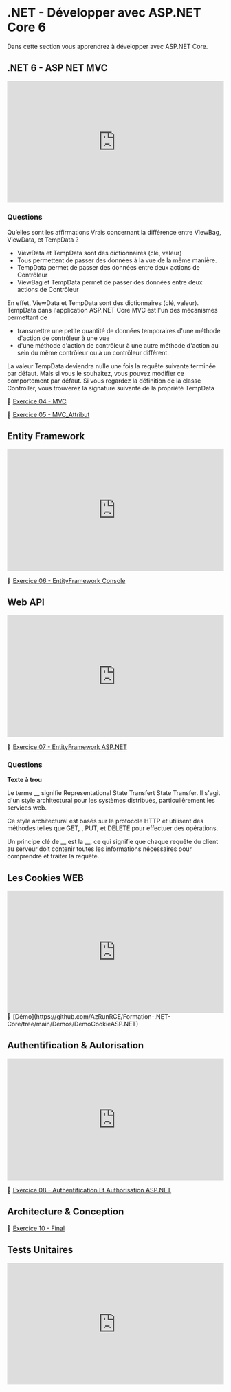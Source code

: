 
<style>.embed-container { position: relative; padding-bottom: 56.25%; height: 0; overflow: hidden; max-width: 100%; } .embed-container iframe, .embed-container object, .embed-container embed { position: absolute; top: 0; left: 0; width: 100%; height: 100%; }</style>
# .NET - Développer avec ASP.NET Core 6

Dans cette section vous apprendrez à développer avec ASP.NET Core.

## .NET 6 - ASP NET MVC
<div class='embed-container'>
<iframe src='https://www.youtube.com/embed/om3rGvicuGA?si=TDPRydll9EGoK0ji' frameborder='0' allowfullscreen></iframe>
</div>

### Questions
Qu’elles sont les affirmations Vrais concernant la différence entre ViewBag, ViewData, et TempData ?

- ViewData et TempData sont des dictionnaires (clé, valeur)
- Tous permettent de passer des données à la vue de la même manière.
- TempData permet de passer des données entre deux actions de Contrôleur
- ViewBag et TempData permet de passer des données entre deux actions de Contrôleur


> 
En effet, ViewData et TempData sont des dictionnaires (clé, valeur).
TempData dans l'application ASP.NET Core MVC est l'un des mécanismes permettant de

- transmettre une petite quantité de données temporaires d'une méthode d'action de contrôleur à une vue
- d'une méthode d'action de contrôleur à une autre méthode d'action au sein du même contrôleur ou à un contrôleur différent.

La valeur TempData deviendra nulle une fois la requête suivante terminée par défaut.
Mais si vous le souhaitez, vous pouvez modifier ce comportement par défaut. Si vous regardez la définition de la classe Controller, vous trouverez la signature suivante de la propriété TempData


📝 [Exercice 04 - MVC](https://azrunrce.github.io/Formation-.NET-Core/Ex04_MVC/Ex04_MVC.html)


📝 [Exercice 05 - MVC_Attribut](https://azrunrce.github.io/Formation-.NET-Core/Ex05_MVC_Attribut/Ex05%20MVC_Attribut.html)


## Entity Framework

<div class='embed-container'>
<iframe src='https://www.youtube.com/embed/RewB8WtY1XI?si=TDPRydll9EGoK0ji' frameborder='0' allowfullscreen></iframe>
</div>


📝 [Exercice 06 - EntityFramework Console](https://azrunrce.github.io/Formation-.NET-Core/Ex06_EntityFramework_Console/ex06.html)


## Web API

<div class='embed-container'>
<iframe src='https://www.youtube.com/embed/DhCasNXEPBo?si=TDPRydll9EGoK0ji' frameborder='0' allowfullscreen></iframe>
</div>


📝 [Exercice 07 - EntityFramework ASP.NET](https://azrunrce.github.io/Formation-.NET-Core/Ex07_EntityFramework_ASP_NET/ex07.html)

### Questions
**Texte à trou**

Le terme __ signifie Representational State Transfert State Transfer. Il s'agit d'un style architectural pour les systèmes distribués, particulièrement les services web.

Ce style architectural est basés sur le protocole HTTP et utilisent des méthodes telles que GET, , PUT, et DELETE pour effectuer des opérations. 

Un principe clé de __ est la __, ce qui signifie que chaque requête du client au serveur doit contenir toutes les informations nécessaires pour comprendre et traiter la requête. 

## Les Cookies WEB


<div class='embed-container'>
<iframe src='https://www.youtube.com/embed/DRzpqkqusYo?si=TDPRydll9EGoK0ji' frameborder='0' allowfullscreen></iframe>
</div>
👀 [Démo](https://github.com/AzRunRCE/Formation-.NET-Core/tree/main/Demos/DemoCookieASP.NET)


## Authentification & Autorisation

<div class='embed-container'>
<iframe src='https://www.youtube.com/embed/JrWXqhCSE-g?si=TDPRydll9EGoK0ji' frameborder='0' allowfullscreen></iframe>
</div>

📝 [Exercice 08 - Authentification Et Authorisation ASP.NET](https://azrunrce.github.io/Formation-.NET-Core/Ex08_Authentification_Et_Authorisation/ex08.html)


## Architecture & Conception
📝 [Exercice 10 - Final](https://azrunrce.github.io/Formation-.NET-Core/Ex10_Final/ex10.html)


## Tests Unitaires

<div class='embed-container'>
<iframe src='https://www.youtube.com/embed/XXJni5YyC98?si=TDPRydll9EGoK0ji' frameborder='0' allowfullscreen></iframe>
</div>
